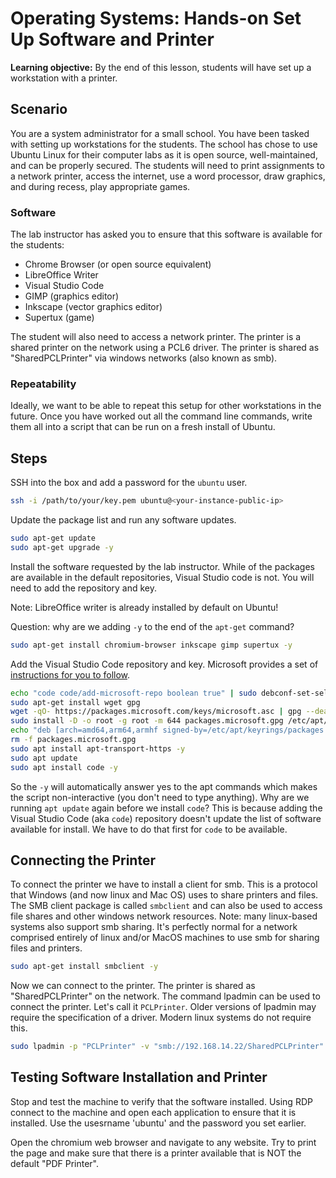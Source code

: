 <h1>
  <span class="headline">Operating Systems: Hands-on</span>
  <span class="subhead">Set Up Software and Printer</span>
</h1>


**Learning objective:** By the end of this lesson, students will have set up a workstation with a printer.

## Scenario

You are a system administrator for a small school. You have been tasked with setting up workstations for the students. The school has chose to use Ubuntu Linux for their computer labs as it is open source, well-maintained, and can be properly secured. The students will need to print assignments to a network printer, access the internet, use a word processor, draw graphics, and during recess, play appropriate games. 

### Software
The lab instructor has asked you to ensure that this software is available for the students:

- Chrome Browser (or open source equivalent)
- LibreOffice Writer
- Visual Studio Code
- GIMP (graphics editor)
- Inkscape (vector graphics editor)
- Supertux (game)

The student will also need to access a network printer. The printer is a shared printer on the network using a PCL6 driver. The printer is shared as "SharedPCLPrinter" via windows networks (also known as smb).

### Repeatability

Ideally, we want to be able to repeat this setup for other workstations in the future. Once you have worked out all the command line commands, write them all into a script that can be run on a fresh install of Ubuntu.

## Steps

SSH into the box and add a password for the `ubuntu` user.

```bash
ssh -i /path/to/your/key.pem ubuntu@<your-instance-public-ip>
```

Update the package list and run any software updates.

```bash
sudo apt-get update
sudo apt-get upgrade -y
```

Install the software requested by the lab instructor. While of the packages are available in the default repositories, Visual Studio code is not. You will need to add the repository and key.

Note: LibreOffice writer is already installed by default on Ubuntu!

Question: why are we adding `-y` to the end of the `apt-get` command?

```bash
sudo apt-get install chromium-browser inkscape gimp supertux -y
```

Add the Visual Studio Code repository and key. Microsoft provides a set of [instructions for you to follow](https://code.visualstudio.com/docs/setup/linux
). 


```bash
echo "code code/add-microsoft-repo boolean true" | sudo debconf-set-selections
sudo apt-get install wget gpg
wget -qO- https://packages.microsoft.com/keys/microsoft.asc | gpg --dearmor > packages.microsoft.gpg
sudo install -D -o root -g root -m 644 packages.microsoft.gpg /etc/apt/keyrings/packages.microsoft.gpg
echo "deb [arch=amd64,arm64,armhf signed-by=/etc/apt/keyrings/packages.microsoft.gpg] https://packages.microsoft.com/repos/code stable main" |sudo tee /etc/apt/sources.list.d/vscode.list > /dev/null
rm -f packages.microsoft.gpg
sudo apt install apt-transport-https -y
sudo apt update
sudo apt install code -y
```

So the `-y` will automatically answer yes to the apt commands which makes the script non-interactive (you don't need to type anything). Why are we running `apt update` again before we install `code`? This is because adding the Visual Studio Code (aka `code`) repository doesn't update the list of software available for install. We have to do that first for `code` to be available.


## Connecting the Printer

To connect the printer we have to install a client for smb. This is a protocol that Windows (and now linux and Mac OS) uses to share printers and files. The SMB client package is called `smbclient` and can also be used to access file shares and other windows network resources. Note: many linux-based systems also support smb sharing. It's perfectly normal for a network comprised entirely of linux and/or MacOS machines to use smb for sharing files and printers.

```bash
sudo apt-get install smbclient -y
```

Now we can connect to the printer. The printer is shared as "SharedPCLPrinter" on the network. The command lpadmin can be used to connect the printer. Let's call it `PCLPrinter`. Older versions of lpadmin may require the specification of a driver. Modern linux systems do not require this.

```bash
sudo lpadmin -p "PCLPrinter" -v "smb://192.168.14.22/SharedPCLPrinter" 
```


## Testing Software Installation and Printer

Stop and test the machine to verify that the software installed. Using RDP connect to the machine and open each application to ensure that it is installed. Use the usesrname 'ubuntu' and the password you set earlier.

Open the chromium web browser and navigate to any website. Try to print the page and make sure that there is a printer available that is NOT the default "PDF Printer".


